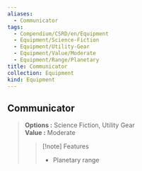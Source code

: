 ```yaml
---
aliases:
  - Communicator
tags:
  - Compendium/CSRD/en/Equipment
  - Equipment/Science-Fiction
  - Equipment/Utility-Gear
  - Equipment/Value/Moderate
  - Equipment/Range/Planetary
title: Communicator
collection: Equipment
kind: Equipment
---
```

## Communicator  
  
>  
> **Options :** Science Fiction, Utility Gear  
> **Value :** Moderate  
>>[!note] Features  
>> - Planetary range